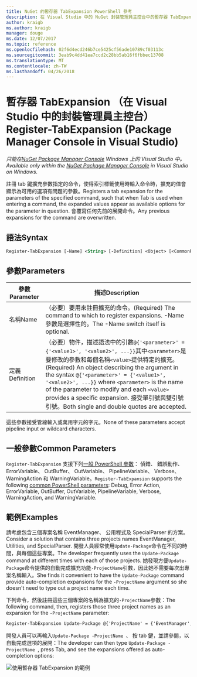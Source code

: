 ```yaml
---
title: NuGet 的暫存器 TabExpansion PowerShell 參考
description: 在 Visual Studio 中的 NuGet 封裝管理員主控台中的暫存器 TabExpansion PowerShell 命令的參考。
author: kraigb
ms.author: kraigb
manager: douge
ms.date: 12/07/2017
ms.topic: reference
ms.openlocfilehash: 02f6d4ecd246b7ce5425cf56ade10789cf03113c
ms.sourcegitcommit: 3eab9c4dd41ea7ccd2c28bb5ab16f6fbbec13708
ms.translationtype: MT
ms.contentlocale: zh-TW
ms.lasthandoff: 04/26/2018
---
```

# <a name="register-tabexpansion-package-manager-console-in-visual-studio"></a><span data-ttu-id="5eb0e-103">暫存器 TabExpansion （在 Visual Studio 中的封裝管理員主控台）</span><span class="sxs-lookup"><span data-stu-id="5eb0e-103">Register-TabExpansion (Package Manager Console in Visual Studio)</span></span>

<span data-ttu-id="5eb0e-104">*只能在[NuGet Package Manager Console](package-manager-console.md) Windows 上的 Visual Studio 中。*</span><span class="sxs-lookup"><span data-stu-id="5eb0e-104">*Available only within the [NuGet Package Manager Console](package-manager-console.md) in Visual Studio on Windows.*</span></span>

<span data-ttu-id="5eb0e-105">註冊 tab 鍵擴充參數指定的命令，使得索引標籤使用時輸入命令時，擴充的值會顯示為可用的選項有問題的參數。</span><span class="sxs-lookup"><span data-stu-id="5eb0e-105">Registers a tab expansion for the parameters of the specified command, such that when Tab is used when entering a command, the expanded values appear as available options for the parameter in question.</span></span> <span data-ttu-id="5eb0e-106">會覆寫任何先前的展開命令。</span><span class="sxs-lookup"><span data-stu-id="5eb0e-106">Any previous expansions for the command are overwritten.</span></span>

## <a name="syntax"></a><span data-ttu-id="5eb0e-107">語法</span><span class="sxs-lookup"><span data-stu-id="5eb0e-107">Syntax</span></span>

```ps
Register-TabExpansion [-Name] <String> [-Definition] <Object> [<CommonParameters>]
```

## <a name="parameters"></a><span data-ttu-id="5eb0e-108">參數</span><span class="sxs-lookup"><span data-stu-id="5eb0e-108">Parameters</span></span>

| <span data-ttu-id="5eb0e-109">參數</span><span class="sxs-lookup"><span data-stu-id="5eb0e-109">Parameter</span></span> | <span data-ttu-id="5eb0e-110">描述</span><span class="sxs-lookup"><span data-stu-id="5eb0e-110">Description</span></span> |
| --- | --- |
| <span data-ttu-id="5eb0e-111">名稱</span><span class="sxs-lookup"><span data-stu-id="5eb0e-111">Name</span></span> | <span data-ttu-id="5eb0e-112">（必要）要用來註冊擴充的命令。</span><span class="sxs-lookup"><span data-stu-id="5eb0e-112">(Required) The command to which to register expansions.</span></span> <span data-ttu-id="5eb0e-113">-Name 參數是選擇性的。</span><span class="sxs-lookup"><span data-stu-id="5eb0e-113">The -Name switch itself is optional.</span></span> |
| <span data-ttu-id="5eb0e-114">定義</span><span class="sxs-lookup"><span data-stu-id="5eb0e-114">Definition</span></span> | <span data-ttu-id="5eb0e-115">（必要）物件，描述語法中的引數`@{'<parameter>' = {'<value1>', '<value2>', ...}}`其中`<parameter>`是要修改的參數和每個名稱`<value>`提供特定的擴充。</span><span class="sxs-lookup"><span data-stu-id="5eb0e-115">(Required) An object describing the argument in the syntax `@{'<parameter>' = {'<value1>', '<value2>', ...}}` where `<parameter>` is the name of the parameter to modify and each `<value>` provides a specific expansion.</span></span> <span data-ttu-id="5eb0e-116">接受單引號與雙引號引號。</span><span class="sxs-lookup"><span data-stu-id="5eb0e-116">Both single and double quotes are accepted.</span></span> |

<span data-ttu-id="5eb0e-117">這些參數接受管線輸入或萬用字元的字元。</span><span class="sxs-lookup"><span data-stu-id="5eb0e-117">None of these parameters accept pipeline input or wildcard characters.</span></span>

## <a name="common-parameters"></a><span data-ttu-id="5eb0e-118">一般參數</span><span class="sxs-lookup"><span data-stu-id="5eb0e-118">Common Parameters</span></span>

<span data-ttu-id="5eb0e-119">`Register-TabExpansion` 支援下列[一般 PowerShell 參數](http://go.microsoft.com/fwlink/?LinkID=113216)： 偵錯、 錯誤動作、 ErrorVariable、 OutBuffer、 OutVariable、 PipelineVariable、 Verbose、 WarningAction 和 WarningVariable。</span><span class="sxs-lookup"><span data-stu-id="5eb0e-119">`Register-TabExpansion` supports the following [common PowerShell parameters](http://go.microsoft.com/fwlink/?LinkID=113216): Debug, Error Action, ErrorVariable, OutBuffer, OutVariable, PipelineVariable, Verbose, WarningAction, and WarningVariable.</span></span>

## <a name="examples"></a><span data-ttu-id="5eb0e-120">範例</span><span class="sxs-lookup"><span data-stu-id="5eb0e-120">Examples</span></span>

<span data-ttu-id="5eb0e-121">請考慮包含三個專案名稱 EventManager、 公用程式及 SpecialParser 的方案。</span><span class="sxs-lookup"><span data-stu-id="5eb0e-121">Consider a solution that contains three projects names EventManager, Utilities, and SpecialParser.</span></span> <span data-ttu-id="5eb0e-122">開發人員經常使用`Update-Package`命令在不同的時間，與每個這些專案。</span><span class="sxs-lookup"><span data-stu-id="5eb0e-122">The developer frequently uses the `Update-Package` command at different times with each of those projects.</span></span> <span data-ttu-id="5eb0e-123">她發現方便`Update-Package`命令提供的自動完成擴充功能`-ProjectName`引數，因此她不需要每次出專案名稱輸入。</span><span class="sxs-lookup"><span data-stu-id="5eb0e-123">She finds it convenient to have the `Update-Package` command provide auto-completion expansions for the `-ProjectName` argument so she doesn't need to type out a project name each time.</span></span> 

<span data-ttu-id="5eb0e-124">下列命令，然後註冊這些三個專案的名稱為擴充的`-ProjectName`參數：</span><span class="sxs-lookup"><span data-stu-id="5eb0e-124">The following command, then, registers those three project names as an expansion for the `-ProjectName` parameter:</span></span>

```ps
Register-TabExpansion Update-Package @{'ProjectName' = {'EventManager', 'Utilities', 'SpecialParser'}}    
```

<span data-ttu-id="5eb0e-125">開發人員可以再輸入`Update-Package -ProjectName `、 按 tab 鍵，並請參閱，以自動完成選項的展開：</span><span class="sxs-lookup"><span data-stu-id="5eb0e-125">The developer can then type `Update-Package -ProjectName `, press Tab, and see the expansions offered as auto-completion options:</span></span>

![使用暫存器 TabExpansion 的範例](media/Register-TabExpansion-Example.png)
